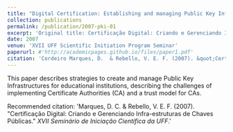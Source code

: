 ```yaml
---
title: "Digital Certification: Establishing and managing Public Key Infrastructures"
collection: publications
permalink: /publication/2007-pki-01
excerpt: 'Original title: Certificação Digital: Criando e Gerenciando Infra-estruturas de Chaves Públicas'
date: 2007
venue: 'XVII UFF Scientific Initiation Program Seminar'
paperurl: #'http://academicpages.github.io/files/paper1.pdf'
citation: 'Cordeiro Marques, D.  & Rebello, V. E. F. (2007). &quot;Certificação Digital: Criando e Gerenciando Infra-estruturas de Chaves Públicas.&quot; <i>XVII Seminário de Iniciação Científica da UFF</i>.'
---
```

This paper describes strategies to create and manage Public Key Infrastructures for educational institutions, describing the challenges of implementing Certificate Authorities (CA) and a trust model for CAs.

Recommended citation: 'Marques, D. C. & Rebello, V. E. F. (2007). &quot;Certificação Digital: Criando e Gerenciando Infra-estruturas de Chaves Públicas.&quot; <i>XVII Seminário de Iniciação Científica da UFF</i>.'
